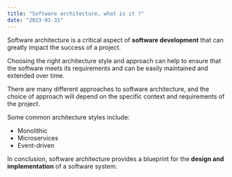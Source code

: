 ```yaml
---
title: "Software architecture, what is it ?"
date: "2023-01-31"
---
```


Software architecture is a critical aspect of **software development** that can greatly impact the success of a project.

Choosing the right architecture style and approach can help to ensure that the software meets its requirements and can be easily maintained and extended over time.

There are many different approaches to software architecture, and the choice of approach will depend on the specific context and requirements of the project.

Some common architecture styles include:

- Monolithic
- Microservices
- Event-driven

In conclusion, software architecture provides a blueprint for the **design and implementation** of a software system.
